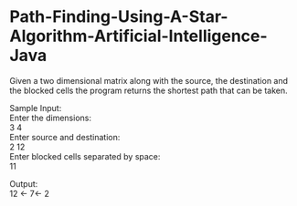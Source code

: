 # Path-Finding-Using-A-Star-Algorithm-Artificial-Intelligence-Java
Given a two dimensional matrix along with the source, the destination and the blocked cells the program returns the shortest path that can be taken.<br>

Sample Input:                             <br>
Enter the dimensions:                     <br>
3 4                                       <br>
Enter source and destination:             <br>
2 12                                      <br>
Enter blocked cells separated by space:   <br>
11                                        <br>

Output:        <br>
12 <- 7<- 2    <br>





